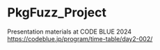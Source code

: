 # PkgFuzz_Project
Presentation materials at CODE BLUE 2024 https://codeblue.jp/program/time-table/day2-002/
